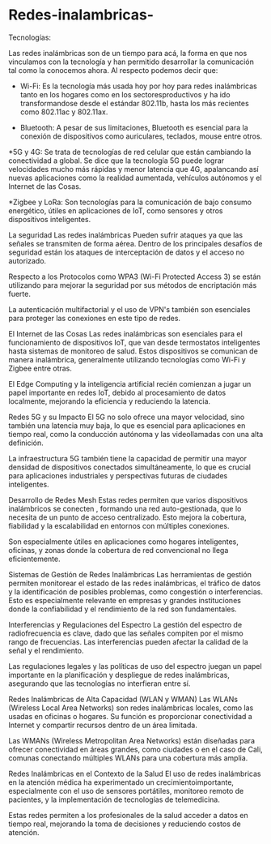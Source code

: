 # Redes-inalambricas-
Tecnologías:

Las redes inalámbricas son de un tiempo para acá, la forma en que nos vinculamos con la tecnología y han permitido desarrollar la comunicación tal como la conocemos ahora. Al respecto podemos decir que:

* Wi-Fi: Es la tecnología más usada hoy por hoy para redes inalámbricas tanto en los hogares como en los sectoresproductivos y ha ido transformandose desde el estándar 802.11b, hasta los más recientes como 802.11ac y 802.11ax.

* Bluetooth: A pesar de sus limitaciones, Bluetooth es esencial para la conexión de dispositivos como auriculares, teclados, mouse entre otros.

*5G y 4G: Se trata de tecnologías de red celular que están cambiando la conectividad a global. Se dice que la tecnología 5G puede lograr velocidades mucho más rápidas y menor latencia que 4G, apalancando así nuevas aplicaciones
como la realidad aumentada, vehículos autónomos y el Internet de las Cosas.

*Zigbee y LoRa: Son tecnologías para la comunicación de bajo consumo energético, útiles en aplicaciones de IoT, como sensores y otros dispositivos inteligentes.


La seguridad
Las redes inalámbricas Pueden sufrir ataques ya que las señales se transmiten de forma aérea. Dentro de los principales desafíos de seguridad están  los ataques de interceptación de datos y el acceso no autorizado.

Respecto a los Protocolos como WPA3 (Wi-Fi Protected Access 3) se están utilizando para mejorar la seguridad por sus métodos de encriptación más fuerte.

 La  autenticación multifactorial y el uso de VPN's también son esenciales para proteger las conexiones en este tipo de redes.

El Internet de las Cosas
Las redes inalámbricas son esenciales para el funcionamiento de dispositivos IoT, que van desde termostatos inteligentes hasta sistemas de monitoreo de salud. Estos dispositivos se comunican de manera inalámbrica, generalmente utilizando tecnologías como Wi-Fi y Zigbee entre otras.

El Edge Computing y la inteligencia artificial recién comienzan a jugar un papel importante en redes IoT, debido al procesamiento de datos localmente, mejorando la eficiencia y reduciendo la latencia.

Redes 5G y su Impacto
El 5G no solo ofrece una mayor velocidad, sino también una latencia muy baja, lo que es esencial para aplicaciones en tiempo real, como la conducción autónoma y las videollamadas con una alta definición.

La infraestructura 5G también tiene la capacidad de permitir una mayor densidad de dispositivos conectados simultáneamente, lo que es crucial para  aplicaciones industriales y perspectivas futuras de ciudades inteligentes.

Desarrollo de Redes Mesh
Estas redes permiten que varios dispositivos inalámbricos se conecten , formando una red auto-gestionada, que lo necesita de un punto de acceso centralizado. Esto mejora la cobertura, fiabilidad y la escalabilidad en entornos con múltiples conexiones.

Son especialmente útiles en aplicaciones como hogares inteligentes, oficinas, y zonas donde la cobertura de red convencional no llega eficientemente.


Sistemas de Gestión de Redes Inalámbricas
Las herramientas de gestión permiten monitorear el estado de las redes inalámbricas, el tráfico de datos y la identificación de posibles problemas, como congestión o interferencias. Esto es especialmente relevante en empresas y grandes instituciones donde la confiabilidad y el rendimiento de la red son fundamentales.

Interferencias y Regulaciones del Espectro
La gestión del espectro de radiofrecuencia es clave, dado que las señales compiten por el mismo rango de frecuencias. Las interferencias pueden afectar la calidad de la señal y el rendimiento.

Las regulaciones legales y las políticas de uso del espectro juegan un papel importante en la planificación y despliegue de redes inalámbricas, asegurando que las tecnologías no interfieran entre sí.

Redes Inalámbricas de Alta Capacidad (WLAN y WMAN)
Las WLANs (Wireless Local Area Networks) son redes inalámbricas locales, como las usadas en oficinas o hogares. Su función es proporcionar conectividad a Internet y compartir recursos dentro de un área limitada.

Las WMANs (Wireless Metropolitan Area Networks) están diseñadas para ofrecer conectividad en áreas grandes, como ciudades o en el caso de Cali, comunas conectando múltiples WLANs para una cobertura más amplia.

Redes Inalámbricas en el Contexto de la Salud
El uso de redes inalámbricas en la atención médica ha experimentado un crecimientoimportante, especialmente con el uso de sensores portátiles, monitoreo remoto de pacientes, y la implementación de tecnologías de telemedicina.

Estas redes permiten a los profesionales de la salud acceder a datos en tiempo real, mejorando la toma de decisiones y reduciendo costos de atención.
